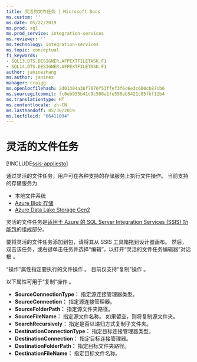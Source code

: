 ```yaml
---
title: 灵活的文件任务 | Microsoft Docs
ms.custom: ''
ms.date: 05/22/2019
ms.prod: sql
ms.prod_service: integration-services
ms.reviewer: ''
ms.technology: integration-services
ms.topic: conceptual
f1_keywords:
- SQL13.DTS.DESIGNER.AFPEXTFILETASK.F1
- SQL14.DTS.DESIGNER.AFPEXTFILETASK.F1
author: janinezhang
ms.author: janinez
manager: craigg
ms.openlocfilehash: 2d01304a36f7676f53ffef3f6c6e3c600cb87cb6
ms.sourcegitcommit: fc0eb955b41c9c508a1fe550eb5421c05fbf11b4
ms.translationtype: HT
ms.contentlocale: zh-CN
ms.lasthandoff: 05/30/2019
ms.locfileid: "66411094"
---
```

# <a name="flexible-file-task"></a>灵活的文件任务

[!INCLUDE[ssis-appliesto](../../includes/ssis-appliesto-ssvrpluslinux-asdb-asdw-xxx.md)]

通过灵活的文件任务，用户可在各种支持的存储服务上执行文件操作。
当前支持的存储服务为

- 本地文件系统
- [Azure Blob 存储](https://azure.microsoft.com/services/storage/blobs/)
- [Azure Data Lake Storage Gen2](https://docs.microsoft.com/azure/storage/blobs/data-lake-storage-introduction)

灵活的文件任务是[适用于 Azure 的 SQL Server Integration Services (SSIS) 功能包](../../integration-services/azure-feature-pack-for-integration-services-ssis.md)的组成部分。

要将灵活的文件任务添加到包，请将其从 SSIS 工具箱拖到设计器画布。 然后，双击该任务，或右键单击任务并选择“编辑”，以打开“灵活的文件任务编辑器”对话框   。

“操作”属性指定要执行的文件操作  。
目前仅支持“复制”操作  。

以下属性可用于“复制”操作  。

- **SourceConnectionType：** 指定源连接管理器类型。
- **SourceConnection：** 指定源连接管理器。
- **SourceFolderPath：** 指定源文件夹路径。
- **SourceFileName：** 指定源文件名称。 如果留空，则将复制源文件夹。
- **SearchRecursively：** 指定是否以递归方式复制子文件夹。
- **DestinationConnectionType：** 指定目标连接管理器类型。
- **DestinationConnection：** 指定目标连接管理器。
- **DestinationFolderPath：** 指定目标文件夹路径。
- **DestinationFileName：** 指定目标文件名称。

